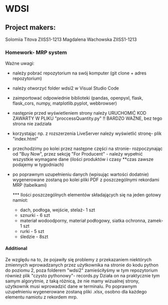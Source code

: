# WDSI

## Project makers:
Solomiia Titova ZIISS1-1213
Magdalena Wachowska ZIISS1-1213

### Homework- MRP system
Ważne uwagi:
- należy pobrać repozytorium na swój komputer (git clone + adres repozytorium)
- należy otworzyć folder wdsi2 w Visual Studio Code
- zaimportować odpowiednie biblioteki (pandas, openpyxl, flask, flask_cors, numpy, matplotlib.pyplot, webbrowser)
- następnie przed wyświetleniem strony należy URUCHOMIĆ KOD ZAWARTY W PLIKU "proccessQuantity.py" !! BARDZO WAŻNE, bez tego strona nie zadziała
- korzystając np. z rozszerzenia LiveServer należy wyświetlić stronę- plik "index.html"
- przechodzimy po kolei przez następne części na stronie- rozpoczynając od "Buy Now", przez sekcję "For Producent" - należy wypełnić wszystkie wymagane dane (ilości produktów i czasy **czas zawsze podajemy w tygodniach)
- po poprawnym uzupełnieniu danych (wpisując wartości dodatnie) wygenerowane zostaną po kolei pliki PDF z poszczególnymi rekordami MRP (tabelkami)

  *** Ilości poszczególnych elementów składających się na jeden gotowy namiot:
  - dach, podłoga, wejście, stelaż- 1 szt
  - sznurki - 6 szt
  - materiał wodoodporny, materiał podłogowy, siatka ochronna, zamek- 1 szt
  - rurki - 5 szt
  - śledzie - 8szt
    
#### Additional
Ze względu na to, że pojawiły się problemy z przekazaniem niektórych zmiennych wprowadzanych przez użytkownika na stronie do kodu python do poziomu 2, poza folderem "wdsi2" zamieściłyśmy w tym repozytorium również plik "czysto pythonowy"- records.py
Działa on na praktycznie tym samym algorytmie, z taką różnicą, że nie mamy wizualnej strony, użytkownik musi wprowadzić dane w terminalu. Po poprawnym uzupełnieniu wygenerowane zostaną pliki .xlsx, osobno dla każdego elementu namiotu z rekordem mrp.
